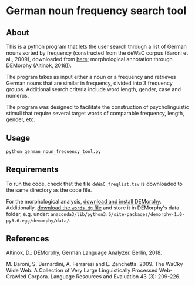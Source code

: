 # German noun frequency search tool

## About

This is a python program that lets the user search through a list of German nouns sorted by frequency (constructed from the deWaC corpus (Baroni et al., 2009), downloaded from [here](https://wacky.sslmit.unibo.it/doku.php?id=frequency_lists); morphological annotation through DEMorphy (Altinok, 2018)).

The program takes as input either a noun or a frequency and retrieves German nouns that are similar in frequency, divided into 3 frequency groups. Additional search criteria include word length, gender, case and numerus.

The program was designed to facilitate the construction of psycholinguistic stimuli that require several target words of comparable frequency, length, gender, etc.

## Usage

`python german_noun_frequency_tool.py `

## Requirements

To run the code, check that the file `deWaC_freqlist.tsv` is downloaded to the same directory as the code file.

For the morphological analysis, [download and install DEMorphy](https://github.com/DuyguA/DEMorphy).
Additionally, [download the `words.dg` file](https://github.com/DuyguA/DEMorphy/blob/master/demorphy/data/words.dg) and store it in DEMorphy's data folder, e.g. under:
`anaconda3/lib/python3.6/site-packages/demorphy-1.0-py3.6.egg/demorphy/data/`.

## References

Altinok, D.: DEMorphy, German Language Analyzer. Berlin, 2018.

M. Baroni, S. Bernardini, A. Ferraresi and E. Zanchetta. 2009. The WaCky Wide Web: A Collection of Very Large Linguistically Processed Web-Crawled Corpora. Language Resources and Evaluation 43 (3): 209-226.
